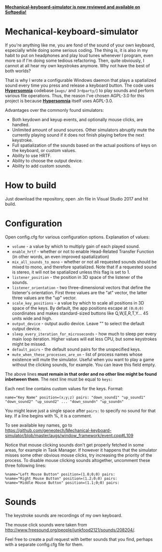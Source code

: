 [**Mechanical-keyboard-simulator is now reviewed and available on Softpedia!**](http://www.softpedia.com/get/Others/Miscellaneous/Mechanical-Keyboard-Simulator.shtml) 

# Mechanical-keyboard-simulator
If you're anything like me, you are fond of the sound of your own keyboard, especially while doing some serious coding. The thing is, it is also in my habit to put on headphones and play loud tunes whenever I program, even more so if I'm doing some tedious refactoring. Then, quite obviously, I cannot at all hear my own keystrokes anymore. Why not have the best of both worlds?

That is why I wrote a configurable Windows daemon that plays a spatialized sound every time you press and release a keyboard button.
The code uses [**Hypersomnia**](https://github.com/TeamHypersomnia/Hypersomnia) codebase (```augs/``` and ```3rdparty/```) to play sounds and perform various file operations.
Thus, the reason I've chosen AGPL-3.0 for this project is because [**Hypersomnia**](https://github.com/TeamHypersomnia/Hypersomnia) itself uses AGPL-3.0.

Advantages over the commonly found simulators:
- Both keydown and keyup events, and optionally mouse clicks, are handled.
- Unlimited amount of sound sources. Other simulators abruptly mute the currently playing sound if it does not finish playing before the next keystroke.
- Full spatialization of the sounds based on the actual positions of keys on the keyboard, or custom values.
- Ability to use HRTF.
- Ability to choose the output device.
- Ability to add custom sounds.

# How to build
Just download the repository, open .sln file in Visual Studio 2017 and hit build.

# Configuration
Open config.cfg for various configuration options.
Explanation of values:

- ```volume``` - a value by which to multiply gain of each played sound.
- ```enable_hrtf``` - whether or not to enable Head-Related Transfer Function (in other words, an even improved spatialization)
- ```mix_all_sounds_to_mono``` - whether or not all requested sounds should be mixed to mono, and therefore spatialized. Note that if a requested sound is stereo, it will not be spatialized unless this flag is set to 1.
- ```listener_position``` - the position in 3D space of the listener of the sounds.
- ```listener_orientation``` - two three-dimensional vectors that define the listener's orientation. First three values are the "at" vector, the latter three values are the "up" vector.
- ```scale_key_positions``` - a value by which to scale all positions in 3D space of the keys. By default, the app positions escape at ```(0;0;0)``` coordinates and makes standard-sized buttons like Q,W,E,R,T,Y... 45 units wide and high.
- ```output_device``` - output audio device. Leave "" to select the default output device.
- ```sleep_every_iteration_for_microseconds``` - how much to sleep per every main loop iteration. Higher values will eat less CPU, but some keystrokes might be missed.
- ```default_pairs``` - the default sound pairs for the unspecified keys.
- ```mute_when_these_processes_are_on``` - list of process names whose existence will mute the simulator. Useful when you want to play a game without the clicking sounds, for example. You can leave this field empty.

The above lines **must remain in that order and no other line might be found inbetween them**.
The next line must be equal to ```keys:```

Each next line contains custom values for the keys.
Format:

```name="Key Name" position=(x;y;z) pairs: "down_sound1" "up_sound1" "down_sound2" "up_sound2" ... "down_soundn" "up_soundn"```

You might leave just a single space after ```pairs:``` to specify no sound for that key.
If a line begins with %, it is a comment.

To see available key names, go to 
https://github.com/geneotech/Mechanical-keyboard-simulator/blob/master/augs/window_framework/event.cpp#L109

Notice that mouse clicking sounds don't get properly fetched in some areas, for example in Task Manager.
If however it happens that the simulator misses some other obvious mouse clicks, try increasing the priority of the process.
To disable mouse clicking sounds altogether, uncomment these three following lines:

```
%name="Left Mouse Button" position=(1.0;0;0) pairs: 
%name="Right Mouse Button" position=(1.2;0;0) pairs: 
%name="Middle Mouse Button" position=(1.1;0;0) pairs: 
```

# Sounds
The keystroke sounds are recordings of my own keyboard.

The mouse click sounds were taken from http://www.freesound.org/people/junkfood2121/sounds/208204/.

Feel free to create a pull request with better sounds that you find, perhaps with a separate config.cfg file for them.
